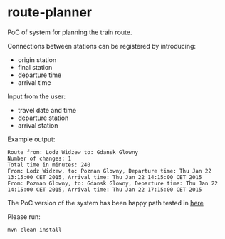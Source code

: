 # route-planner

PoC of system for planning the train route.

Connections between stations can be registered by introducing:
* origin station
* final station
* departure time
* arrival time

Input from the user:
* travel date and time
* departure station
* arrival station 

Example output:

```
Route from: Lodz Widzew to: Gdansk Glowny
Number of changes: 1
Total time in minutes: 240
From: Lodz Widzew, to: Poznan Glowny, Departure time: Thu Jan 22 13:15:00 CET 2015, Arrival time: Thu Jan 22 14:15:00 CET 2015
From: Poznan Glowny, to: Gdansk Glowny, Departure time: Thu Jan 22 14:15:00 CET 2015, Arrival time: Thu Jan 22 17:15:00 CET 2015
```

The PoC version of the system has been happy path tested in [here](https://github.com/MariaDabrowiecka/route-planner/blob/master/src/test/java/com/dabrowiecka/routeplanner/InMemoryTrainRoutePlannerServiceTest.java)

Please run:
```
mvn clean install
```





